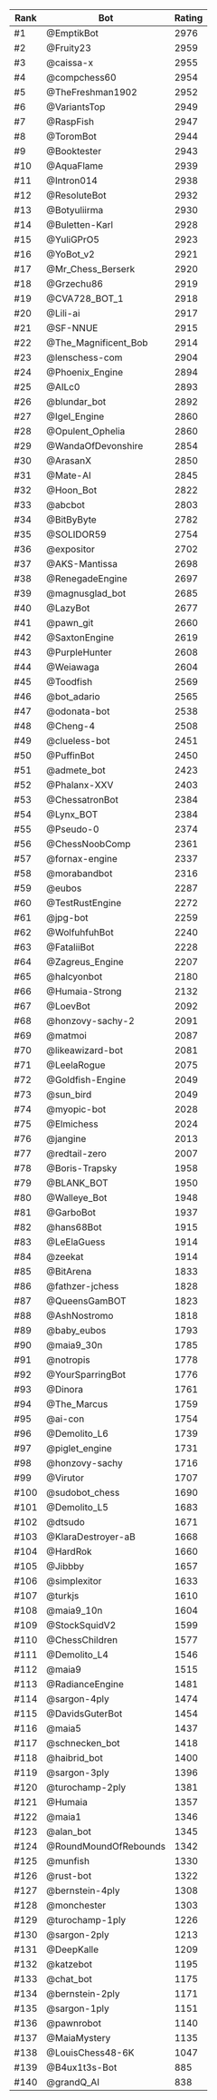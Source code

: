 Rank|Bot|Rating
---|---|---
#1|@EmptikBot|2976
#2|@Fruity23|2959
#3|@caissa-x|2955
#4|@compchess60|2954
#5|@TheFreshman1902|2952
#6|@VariantsTop|2949
#7|@RaspFish|2947
#8|@ToromBot|2944
#9|@Booktester|2943
#10|@AquaFlame|2939
#11|@Intron014|2938
#12|@ResoluteBot|2932
#13|@Botyuliirma|2930
#14|@Buletten-Karl|2928
#15|@YuliGPrO5|2923
#16|@YoBot_v2|2921
#17|@Mr_Chess_Berserk|2920
#18|@Grzechu86|2919
#19|@CVA728_BOT_1|2918
#20|@Lili-ai|2917
#21|@SF-NNUE|2915
#22|@The_Magnificent_Bob|2914
#23|@lenschess-com|2904
#24|@Phoenix_Engine|2894
#25|@AILc0|2893
#26|@blundar_bot|2892
#27|@Igel_Engine|2860
#28|@Opulent_Ophelia|2860
#29|@WandaOfDevonshire|2854
#30|@ArasanX|2850
#31|@Mate-AI|2845
#32|@Hoon_Bot|2822
#33|@abcbot|2803
#34|@BitByByte|2782
#35|@SOLIDOR59|2754
#36|@expositor|2702
#37|@AKS-Mantissa|2698
#38|@RenegadeEngine|2697
#39|@magnusglad_bot|2685
#40|@LazyBot|2677
#41|@pawn_git|2660
#42|@SaxtonEngine|2619
#43|@PurpleHunter|2608
#44|@Weiawaga|2604
#45|@Toodfish|2569
#46|@bot_adario|2565
#47|@odonata-bot|2538
#48|@Cheng-4|2508
#49|@clueless-bot|2451
#50|@PuffinBot|2450
#51|@admete_bot|2423
#52|@Phalanx-XXV|2403
#53|@ChessatronBot|2384
#54|@Lynx_BOT|2384
#55|@Pseudo-0|2374
#56|@ChessNoobComp|2361
#57|@fornax-engine|2337
#58|@morabandbot|2316
#59|@eubos|2287
#60|@TestRustEngine|2272
#61|@jpg-bot|2259
#62|@WolfuhfuhBot|2240
#63|@FataliiBot|2228
#64|@Zagreus_Engine|2207
#65|@halcyonbot|2180
#66|@Humaia-Strong|2132
#67|@LoevBot|2092
#68|@honzovy-sachy-2|2091
#69|@matmoi|2087
#70|@likeawizard-bot|2081
#71|@LeelaRogue|2075
#72|@Goldfish-Engine|2049
#73|@sun_bird|2049
#74|@myopic-bot|2028
#75|@Elmichess|2024
#76|@jangine|2013
#77|@redtail-zero|2007
#78|@Boris-Trapsky|1958
#79|@BLANK_BOT|1950
#80|@Walleye_Bot|1948
#81|@GarboBot|1937
#82|@hans68Bot|1915
#83|@LeElaGuess|1914
#84|@zeekat|1914
#85|@BitArena|1833
#86|@fathzer-jchess|1828
#87|@QueensGamBOT|1823
#88|@AshNostromo|1818
#89|@baby_eubos|1793
#90|@maia9_30n|1785
#91|@notropis|1778
#92|@YourSparringBot|1776
#93|@Dinora|1761
#94|@The_Marcus|1759
#95|@ai-con|1754
#96|@Demolito_L6|1739
#97|@piglet_engine|1731
#98|@honzovy-sachy|1716
#99|@Virutor|1707
#100|@sudobot_chess|1690
#101|@Demolito_L5|1683
#102|@dtsudo|1671
#103|@KlaraDestroyer-aB|1668
#104|@HardRok|1660
#105|@Jibbby|1657
#106|@simplexitor|1633
#107|@turkjs|1610
#108|@maia9_10n|1604
#109|@StockSquidV2|1599
#110|@ChessChildren|1577
#111|@Demolito_L4|1546
#112|@maia9|1515
#113|@RadianceEngine|1481
#114|@sargon-4ply|1474
#115|@DavidsGuterBot|1454
#116|@maia5|1437
#117|@schnecken_bot|1418
#118|@haibrid_bot|1400
#119|@sargon-3ply|1396
#120|@turochamp-2ply|1381
#121|@Humaia|1357
#122|@maia1|1346
#123|@alan_bot|1345
#124|@RoundMoundOfRebounds|1342
#125|@munfish|1330
#126|@rust-bot|1322
#127|@bernstein-4ply|1308
#128|@monchester|1303
#129|@turochamp-1ply|1226
#130|@sargon-2ply|1213
#131|@DeepKalle|1209
#132|@katzebot|1195
#133|@chat_bot|1175
#134|@bernstein-2ply|1171
#135|@sargon-1ply|1151
#136|@pawnrobot|1140
#137|@MaiaMystery|1135
#138|@LouisChess48-6K|1047
#139|@B4ux1t3s-Bot|885
#140|@grandQ_AI|838
